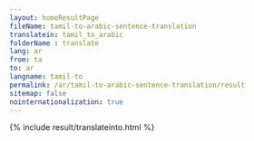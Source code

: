 ```yaml
---
layout: homeResultPage
fileName: tamil-to-arabic-sentence-translation
translatein: tamil_to_arabic
folderName : translate
lang: ar
from: ta
to: ar
langname: tamil-to
permalink: /ar/tamil-to-arabic-sentence-translation/result
sitemap: false
nointernationalization: true
---
```

{% include result/translateinto.html %}

<script src="/js/result/translation.js" data-foldername="{{page.folderName}}" data-lang="{{page.lang}}"></script>
